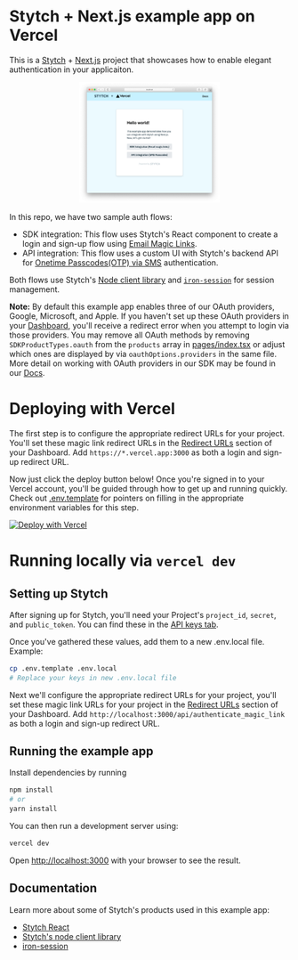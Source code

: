 # Stytch + Next.js example app on Vercel

This is a [Stytch](https://stytch.com) + [Next.js](https://nextjs.org/) project that showcases how to enable elegant authentication in your applicaiton.

<p align="center"><img src="./public/example-app-image.png" alt="stytch" width="50%"/></p>

In this repo, we have two sample auth flows:

- SDK integration: This flow uses Stytch's React component to create a login and sign-up flow using [Email Magic Links](https://stytch.com/docs/api/send-by-email).
- API integration: This flow uses a custom UI with Stytch's backend API for [Onetime Passcodes(OTP) via SMS](https://stytch.com/docs/api/sms-otp-overview) authentication.

Both flows use Stytch's [Node client library](https://github.com/stytchauth/stytch-node) and [`iron-session`](https://github.com/vvo/next-iron-session) for session management.

**Note:** By default this example app enables three of our OAuth providers, Google, Microsoft, and Apple. If you haven't set up these OAuth providers in your [Dashboard](https://stytch.com/dashboard/oauth), you'll receive a redirect error when you attempt to login via those providers. You may remove all OAuth methods by removing `SDKProductTypes.oauth` from the `products` array in [pages/index.tsx](pages/index.tsx) or adjust which ones are displayed by via `oauthOptions.providers` in the same file. More detail on working with OAuth providers in our SDK may be found in our [Docs](https://stytch.com/docs/javascript-sdk#javascript-sdk/oauth).

# Deploying with Vercel

The first step is to configure the appropriate redirect URLs for your project. You'll set these magic link redirect URLs in the [Redirect URLs](https://stytch.com/dashboard/redirect-urls) section of your Dashboard. Add `https://*.vercel.app:3000` as both a login and sign-up redirect URL.

Now just click the deploy button below! Once you're signed in to your Vercel account, you'll be guided through how to get up and running quickly. Check out [.env.template](/.env.template) for pointers on filling in the appropriate environment variables for this step.

[![Deploy with Vercel](https://vercel.com/button)](https://vercel.com/new/clone?repository-url=https%3A%2F%2Fgithub.com%2Fvercel%2Fnext.js%2Fblob%2Fcanary%2Fexamples%2Fauth-with-stytch%2F&env=STYTCH_PROJECT_ENV,STYTCH_PROJECT_ID,STYTCH_SECRET,STYTCH_PUBLIC_TOKEN,IRON_SESSION_PASSWORD,IRON_SESSION_COOKIE_NAME&envDescription=All%20variables%20here%20need%20values%2C%20see%20the%20following%20link%20for%20pointers%20on%20how%20to%20feel%20these%20out.&envLink=https%3A%2F%2Fgithub.com%2Fvercel%2Fnext.js%2Fblob%2Fcanary%2Fexamples%2Fauth-with-stytch%2F.env.template&project-name=stytch-nextjs-vercel&repo-name=stytch-nextjs-vercel&demo-title=Stytch%20on%20Next.js%20with%20Vercel&demo-description=Next.js%20example%20app%20using%20Stytch%20authentication&demo-url=https%3A%2F%2Fgithub.com%2Fvercel%2Fnext.js%2Fblob%2Fcanary%2Fexamples%2Fauth-with-stytch&demo-image=https%3A%2F%2Fstytch.com%2Flogo-preview.png)

# Running locally via `vercel dev`

## Setting up Stytch

After signing up for Stytch, you'll need your Project's `project_id`, `secret`, and `public_token`. You can find these in the [API keys tab](https://stytch.com/dashboard/api-keys).

Once you've gathered these values, add them to a new .env.local file.
Example:

```bash
cp .env.template .env.local
# Replace your keys in new .env.local file
```

Next we'll configure the appropriate redirect URLs for your project, you'll set these magic link URLs for your project in the [Redirect URLs](https://stytch.com/dashboard/redirect-urls) section of your Dashboard. Add `http://localhost:3000/api/authenticate_magic_link` as both a login and sign-up redirect URL.


## Running the example app
Install dependencies by running

```bash
npm install
# or
yarn install
```

You can then run a development server using:

```bash
vercel dev
```

Open [http://localhost:3000](http://localhost:3000) with your browser to see the result.

## Documentation

Learn more about some of Stytch's products used in this example app:

- [Stytch React](https://www.npmjs.com/package/@stytch/stytch-react)
- [Stytch's node client library](https://www.npmjs.com/package/stytch)
- [iron-session](https://github.com/vvo/next-iron-session)
